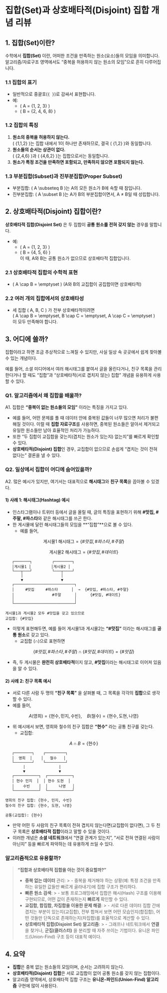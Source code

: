 # 집합(Set)과 상호배타적(Disjoint) 집합 개념 리뷰

## 1. 집합(Set)이란?
수학에서 **집합(Set)** 이란, 어떠한 조건을 만족하는 원소(요소)들의 모임을 의미합니다.  
알고리즘/자료구조 영역에서도 “중복을 허용하지 않는 원소의 모임”으로 흔히 다루어집니다.

### 1.1 집합의 표기
- 일반적으로 중괄호(`{ }`)로 감싸서 표현합니다.
- 예:
    - \( A = \{1, 2, 3\} \)
    - \( B = \{2, 4, 6, 8\} \)

### 1.2 집합의 특징
1. **원소의 중복을 허용하지 않는다.**  
   \( \{1,1,2\} \)는 집합 내에서 1이 하나만 존재하므로, 결국 \( \{1,2\} \)와 동일합니다.
2. **원소들의 순서는 상관이 없다.**  
   \( \{2,4,6\} \)과 \( \{4,6,2\} \)는 집합으로서는 동일합니다.
3. **원소가 특정 조건을 만족하면 포함되고, 만족하지 않으면 포함되지 않는다.**

### 1.3 부분집합(Subset)과 진부분집합(Proper Subset)
- 부분집합: \( A \subseteq B \)는 A의 모든 원소가 B에 속할 때 참입니다.
- 진부분집합: \( A \subset B \)는 A가 B의 부분집합이면서, A ≠ B일 때 성립합니다.

## 2. 상호배타적(Disjoint) 집합이란?
**상호배타적 집합(Disjoint Set)** 은 두 집합이 **공통 원소를 전혀 갖지 않는** 경우를 말합니다.

- 예:
    - \( A = \{1, 2, 3\} \)
    - \( B = \{4, 5, 6\} \)  
      이 때, A와 B는 공통 원소가 없으므로 상호배타적 집합입니다.

### 2.1 상호배타적 집합의 수학적 표현
- \( A \cap B = \emptyset \) (A와 B의 교집합이 공집합이면 상호배타적)

### 2.2 여러 개의 집합에서의 상호배타성
- 세 집합 \( A, B, C \) 가 전부 상호배타적이려면  
  \( A \cap B = \emptyset, B \cap C = \emptyset, A \cap C = \emptyset \)  
  이 모두 만족해야 합니다.



## 3. 어디에 쓸까?

집합이라고 하면 조금 추상적으로 느껴질 수 있지만, 사실 일상 속 곳곳에서 쉽게 찾아볼 수 있는 개념이다.

예를 들어, 소셜 미디어에서 여러 해시태그를 붙여서 글을 올린다거나, 친구 목록을 관리한다거나 할 때도 “집합”과 “상호배타적(서로 겹치지 않는) 집합” 개념을 유용하게 사용할 수 있다.

### **Q1. 알고리즘에서 왜 집합을 배울까?**
A1. 집합은 **“중복이 없는 원소들의 모임”** 이라는 특징을 가지고 있다.
- 예를 들어, 어떤 문제를 풀 때 데이터 안에 중복된 값들이 너무 많으면 처리가 불편해질 것이다. 이럴 때 **집합 자료구조**를 사용하면, 중복된 원소들은 알아서 제거되고 유일한 원소들만 남아 효율적인 처리가 가능하다.
- 또한 “두 집합이 교집합을 갖는지(겹치는 원소가 있는지) 없는지”를 빠르게 확인할 수 있다.
- **상호배타적(Disjoint) 집합**인 경우, 교집합이 없으므로 손쉽게 “겹치는 것이 전혀 없다는” 결론을 낼 수 있다.


### **Q2. 일상에서 집합이 어디에 숨어있을까?**
A2. 많은 예시가 있지만, 여기서는 대표적으로 **해시태그**와 **친구 목록**을 꼽아볼 수 있겠다.

#### 1) **사례 1: 해시태그(Hashtag) 예시**
- 인스타그램이나 트위터 등에서 글을 올릴 때, 글의 특징을 표현하기 위해 **#맛집, #주말, #파스타**와 같은 해시태그를 쓰곤 한다.
- 한 게시물에 달린 해시태그들의 모임을 **“집합”**으로 볼 수 있다.
    - 예를 들어,

$$
\text{게시물1 해시태그} = \{\#맛집, \#파스타, \#주말\}
$$

$$
\text{게시물2 해시태그} = \{\#맛집, \#데이트\}
$$




```
   ┌───────┐         ┌────────┐
   │게시물1 │         │게시물2 │
   └───┬───┘         └───┬────┘
       │                 │
       ▼                 ▼
   ┌───────────────────────────┐
   │     #맛집     #파스타      │  →  {#맛집, #파스타, #주말}
   │                 #주말      │      {#맛집, #데이트}
   │                           │
   └───────────────────────────┘

게시물1과 게시물2 모두 #맛집을 갖고 있으므로
교집합: {#맛집}
```

- 이렇게 표현해두면, 예를 들어 게시물1과 게시물2는 **“\#맛집”** 이라는 해시태그를 **공통 원소**로 갖고 있다.
    - 교집합 ($\cap$)으로 표현하면

$$
\{\#맛집, \#파스타, \#주말\} \cap \{\#맛집, \#데이트\} = \{\#맛집\}
$$

- 즉, 두 게시물은 **완전히 상호배타적**이지 않고, **\#맛집**이라는 해시태그로 이어져 있음을 알 수 있다.


#### 2) **사례 2: 친구 목록 예시**
- 서로 다른 사람 두 명의 **“친구 목록”** 을 살펴볼 때, 그 목록을 각각의 **집합**으로 생각할 수 있다.
- 예를 들어,

$$
A(\text{영희}) = \{\text{현수}, \text{민지}, \text{수빈}\}, \quad
B(\text{철수}) = \{\text{현수}, \text{도현}, \text{나영}\}
$$

- 위 예시에서 보면, 영희와 철수의 친구 집합은 **“현수”** 라는 공통 친구를 갖는다.
    - 교집합:

$$
A \cap B = \{\text{현수}\}
$$


```
   ┌────────┐    ┌─────────┐
   │  영희  │    │   철수   │
   └────────┘    └─────────┘
        |               |
        ▼               ▼
   ┌───────────┐  ┌───────────┐
   │ 현수 민지  │  │ 현수 도현  │
   │    수빈    │  │     나영   │
   └───────────┘  └───────────┘

영희의 친구 집합: {현수, 민지, 수빈}
철수의 친구 집합: {현수, 도현, 나영}

공통(교집합): {현수}
```

- 만약 어떤 두 사람의 친구 목록이 전혀 겹치지 않는다면(교집합이 없다면), 그 두 친구 목록은 **상호배타적 집합**이라고 말할 수 있을 것이다.
- 이러한 개념은 **소셜 네트워크**에서 “연결 관계가 있는지”, “서로 전혀 연결된 사람이 아닌지” 등을 빠르게 파악하는 데 유용하게 쓰일 수 있다.




### **알고리즘적으로 유용할까?**

> **“집합과 상호배타적 집합을 아는 것이 중요할까?”**
>
> - **중복 없는 데이터** 관리:
    >   - 중복을 제거해야 하는 상황(예: 특정 조건을 만족하는 유일한 값들만 빠르게 골라내기)에 집합 구조가 편리하다.
> - **빠른 원소 검색**:
    >   - 보통 프로그래밍에서 집합은 해시(Hash) 구조를 이용해 구현되므로, 어떤 값이 존재하는지 **빠르게** 확인할 수 있다.
> - **교집합, 합집합, 차집합을 이용한 문제 해결**:
    >   - 서로 다른 데이터 집합 간에 겹치는 부분이 있는지(교집합), 전부 합쳐서 보면 어떤 모습인지(합집합), 어떤 것들만 단독으로 존재하는지(차집합)를 효율적으로 계산할 수 있다.
> - **상호배타적 집합(Disjoint Set) 알고리즘**:
    >   - 그래프나 네트워크에서 **연결**을 찾거나, **군집(클러스터)** 을 분리할 때 자주 쓰이는 기법이다. 유니온 파인드(Union-Find) 구조 등이 대표적 예이다.









## 4. 요약
- **집합**은 중복 없는 원소들의 모임이며, 순서는 고려하지 않는다.
- **상호배타적(Disjoint) 집합**은 서로 교집합이 없어 공통 원소를 갖지 않는 집합이다.
- 알고리즘 영역에서, 상호배타적 집합 구조는 **유니온-파인드(Union-Find) 알고리즘** 구현에 많이 사용된다.
